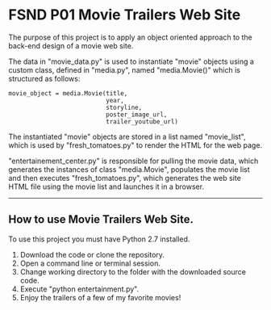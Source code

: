 # FSND P01 Movie Trailers Web Site

The purpose of this project is to apply an object oriented approach to the back-end design of a movie web site.

The data in "movie_data.py" is used to instantiate "movie" objects using a custom class, defined in "media.py",
named "media.Movie()" which is structured as follows:

    movie_object = media.Movie(title,
                               year,
                               storyline,
                               poster_image_url,
                               trailer_youtube_url)

The instantiated "movie" objects are stored in a list named "movie_list", which is used by "fresh_tomatoes.py"
to render the HTML for the web page.

"entertainement_center.py" is responsible for pulling the movie data, which generates the instances of class "media.Movie", populates the movie list and then executes "fresh_tomatoes.py", which generates the web site HTML file using the movie list and launches it in a browser.

* * *

## How to use Movie Trailers Web Site.

To use this project you must have Python 2.7 installed.

1.  Download the code or clone the repository.
2.  Open a command line or terminal session.
3.  Change working directory to the folder with the downloaded source code.
4.  Execute "python entertainment.py".
5.  Enjoy the trailers of a few of my favorite movies!
